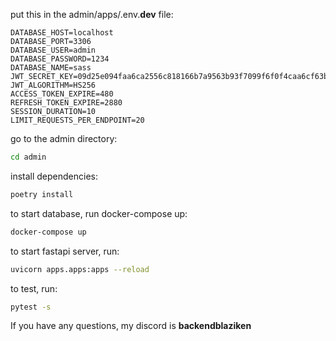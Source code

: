 put this in the admin/apps/.env.**dev** file:
```env
DATABASE_HOST=localhost
DATABASE_PORT=3306
DATABASE_USER=admin
DATABASE_PASSWORD=1234
DATABASE_NAME=sass
JWT_SECRET_KEY=09d25e094faa6ca2556c818166b7a9563b93f7099f6f0f4caa6cf63b88e8d3e7
JWT_ALGORITHM=HS256
ACCESS_TOKEN_EXPIRE=480
REFRESH_TOKEN_EXPIRE=2880
SESSION_DURATION=10
LIMIT_REQUESTS_PER_ENDPOINT=20
```
go to the admin directory:
```sh
cd admin
```
install dependencies:
```sh
poetry install
```
to start database, run docker-compose up:
```sh
docker-compose up
```
to start fastapi server, run:
```sh
uvicorn apps.apps:apps --reload
```
to test, run:
```sh
pytest -s
```
If you have any questions, my discord is **backendblaziken**


